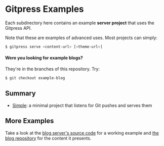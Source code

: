 Gitpress Examples
=================

Each subdirectory here contains an example **server project** that uses the
Gitpress API.

Note that these are examples of advanced uses. Most projects can simply:

```bash
$ gitpress serve <content-url> [<theme-url>]
```

#### Were you looking for example blogs?

They're in the branches of this repository. Try:

```bash
$ git checkout example-blog
```


Summary
-------

- [Simple][]: a minimal project that listens for Git pushes and serves them


More Examples
-------------

Take a look at the [blog server's source code][server] for a working
example and [the blog repository][content] for the content it presents.


[simple]: simple/
[server]: https://github.com/joeyespo/gitpress-blog/tree/blog.gitpress.com
[content]: https://github.com/joeyespo/gitpress-blog
